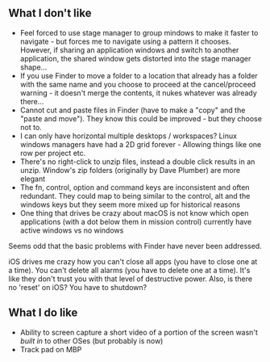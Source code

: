 ## What I don't like

- Feel forced to use stage manager to group mindows to make it faster to navigate - but forces me to navigate using a pattern it chooses. However, if sharing an application windows and switch to another application, the shared window gets distorted into the stage manager shape...
- If you use Finder to move a folder to a location that already has a folder with the same name and you choose to proceed at the cancel/proceed warning - it doesn't merge the contents, it nukes whatever was already there...
- Cannot cut and paste files in Finder (have to make a "copy" and the "paste and move"). They know this could be improved - but they choose not to.
- I can only have horizontal multiple desktops / workspaces? Linux windows managers have had a 2D grid forever - Allowing things like one row per project etc.
- There's no right-click to unzip files, instead a double click results in an unzip. Window's zip folders (originally by Dave Plumber) are more elegant
- The fn, control, option and command keys are inconsistent and often redundant. They could map to being similar to the control, alt and the windows keys but they seem more mixed up for historical reasons
- One thing that drives be crazy about macOS is not know which open applications (with a dot below them in mission control) currently have active windows vs no windows

Seems odd that the basic problems with Finder have never been addressed.


iOS drives me crazy how you can't close all apps (you have to close one at a time). You can't delete all alarms (you have to delete one at a time). It's like they don't trust you with that level of destructive power. Also, is there no 'reset' on iOS? You have to shutdown?

 
## What I do like

- Ability to screen capture a short video of a portion of the screen wasn't *built in* to other OSes (but probably is now)
- Track pad on MBP
